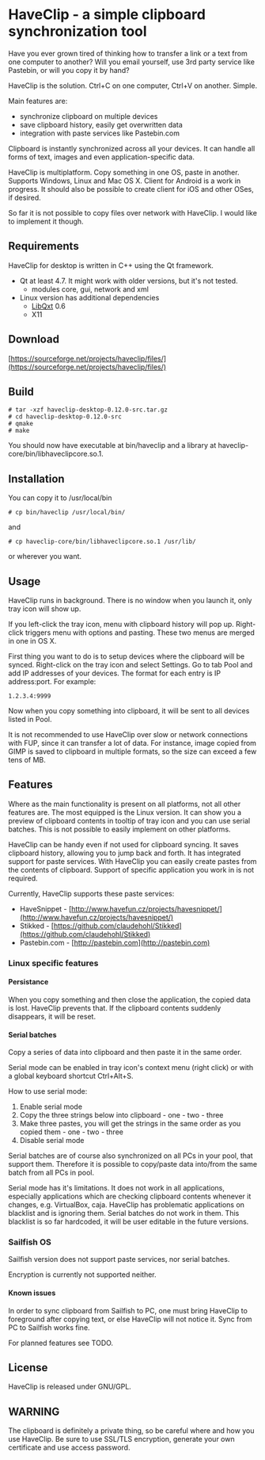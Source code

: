 HaveClip - a simple clipboard synchronization tool
==================================================

Have you ever grown tired of thinking how to transfer a link or a text from one
computer to another? Will you email yourself, use 3rd party service like
Pastebin, or will you copy it by hand?

HaveClip is the solution. Ctrl+C on one computer, Ctrl+V on another. Simple.

Main features are:

 - synchronize clipboard on multiple devices
 - save clipboard history, easily get overwritten data
 - integration with paste services like Pastebin.com

Clipboard is instantly synchronized across all your devices. It can handle all
forms of text, images and even application-specific data.

HaveClip is multiplatform. Copy something in one OS, paste in another.
Supports Windows, Linux and Mac OS X. Client for Android is a work in progress.
It should also be possible to create client for iOS and other OSes, if desired.

So far it is not possible to copy files over network with HaveClip. I would
like to implement it though.

Requirements
------------
HaveClip for desktop is written in C++ using the Qt framework.

 - Qt at least 4.7. It might work with older versions, but it's not tested.
   - modules core, gui, network and xml
 - Linux version has additional dependencies
   - [LibQxt](http://www.libqxt.org/) 0.6
   - X11

Download
--------
[https://sourceforge.net/projects/haveclip/files/](https://sourceforge.net/projects/haveclip/files/)

Build
-----
    # tar -xzf haveclip-desktop-0.12.0-src.tar.gz
    # cd haveclip-desktop-0.12.0-src
    # qmake
    # make

You should now have executable at bin/haveclip and a library at haveclip-core/bin/libhaveclipcore.so.1.

Installation
------------
You can copy it to /usr/local/bin

    # cp bin/haveclip /usr/local/bin/

and

    # cp haveclip-core/bin/libhaveclipcore.so.1 /usr/lib/

or wherever you want.

Usage
-----
HaveClip runs in background. There is no window when you launch it, only tray
icon will show up.

If you left-click the tray icon, menu with clipboard history will pop up.
Right-click triggers menu with options and pasting. These two menus are merged
in one in OS X.

First thing you want to do is to setup devices where the clipboard will be
synced. Right-click on the tray icon and select Settings. Go to tab Pool
and add IP addresses of your devices. The format for each entry is
IP address:port. For example:

    1.2.3.4:9999

Now when you copy something into clipboard, it will be sent to all devices
listed in Pool.

It is not recommended to use HaveClip over slow or network connections with FUP,
since it can transfer a lot of data. For instance, image copied from GIMP
is saved to clipboard in multiple formats, so the size can exceed a few
tens of MB.

Features
--------
Where as the main functionality is present on all platforms,
not all other features are. The most equipped is the Linux version. It can
show you a preview of clipboard contents in tooltip of tray icon and you can use
serial batches. This is not possible to easily implement on other platforms.

HaveClip can be handy even if not used for clipboard syncing. It saves
clipboard history, allowing you to jump back and forth. It has integrated
support for paste services. With HaveClip you can easily create pastes from
the contents of clipboard. Support of specific application you work in is not
required.

Currently, HaveClip supports these paste services:

 - HaveSnippet - [http://www.havefun.cz/projects/havesnippet/](http://www.havefun.cz/projects/havesnippet/)
 - Stikked - [https://github.com/claudehohl/Stikked](https://github.com/claudehohl/Stikked)
 - Pastebin.com - [http://pastebin.com](http://pastebin.com)

### Linux specific features

#### Persistance
When you copy something and then close the application, the copied
data is lost. HaveClip prevents that. If the clipboard contents suddenly
disappears, it will be reset.

#### Serial batches
Copy a series of data into clipboard and then paste it in the same order.

Serial mode can be enabled in tray icon's context menu (right click)
or with a global keyboard shortcut Ctrl+Alt+S.

How to use serial mode:

  1. Enable serial mode
  2. Copy the three strings below into clipboard
    - one
    - two
    - three
  3. Make three pastes, you will get the strings in the same order as you copied them
    - one
    - two
    - three
  4. Disable serial mode

Serial batches are of course also synchronized on all PCs in your pool, that support
them. Therefore it is possible to copy/paste data into/from the same batch from all
PCs in pool.

Serial mode has it's limitations. It does not work in all applications, especially
applications which are checking clipboard contents whenever it changes, e.g. VirtualBox,
caja. HaveClip has problematic applications on blacklist and is ignoring them. Serial
batches do not work in them. This blacklist is so far hardcoded, it will be user editable
in the future versions.

### Sailfish OS
Sailfish version does not support paste services, nor serial batches.

Encryption is currently not supported neither.

#### Known issues
In order to sync clipboard from Sailfish to PC, one must bring HaveClip to foreground
after copying text, or else HaveClip will not notice it. Sync from PC to Sailfish works
fine.

For planned features see TODO.

License
-------
HaveClip is released under GNU/GPL.

WARNING
-------
The clipboard is definitely a private thing, so be careful where and how you use
HaveClip. Be sure to use SSL/TLS encryption, generate your own certificate
and use access password.
